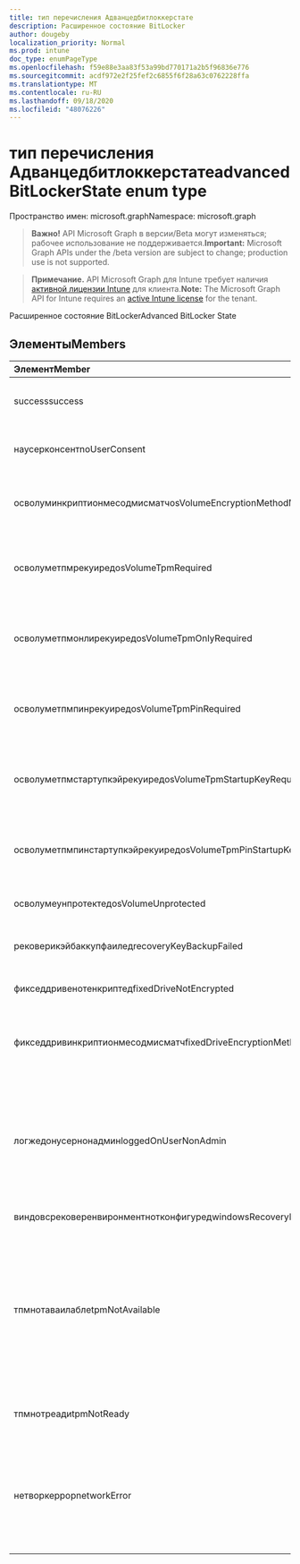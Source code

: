```yaml
---
title: тип перечисления Адванцедбитлоккерстате
description: Расширенное состояние BitLocker
author: dougeby
localization_priority: Normal
ms.prod: intune
doc_type: enumPageType
ms.openlocfilehash: f59e88e3aa83f53a99bd770171a2b5f96836e776
ms.sourcegitcommit: acdf972e2f25fef2c6855f6f28a63c0762228ffa
ms.translationtype: MT
ms.contentlocale: ru-RU
ms.lasthandoff: 09/18/2020
ms.locfileid: "48076226"
---
```

# <a name="advancedbitlockerstate-enum-type"></a><span data-ttu-id="07eda-103">тип перечисления Адванцедбитлоккерстате</span><span class="sxs-lookup"><span data-stu-id="07eda-103">advancedBitLockerState enum type</span></span>

<span data-ttu-id="07eda-104">Пространство имен: microsoft.graph</span><span class="sxs-lookup"><span data-stu-id="07eda-104">Namespace: microsoft.graph</span></span>

> <span data-ttu-id="07eda-105">**Важно!** API Microsoft Graph в версии/Beta могут изменяться; рабочее использование не поддерживается.</span><span class="sxs-lookup"><span data-stu-id="07eda-105">**Important:** Microsoft Graph APIs under the /beta version are subject to change; production use is not supported.</span></span>

> <span data-ttu-id="07eda-106">**Примечание.** API Microsoft Graph для Intune требует наличия [активной лицензии Intune](https://go.microsoft.com/fwlink/?linkid=839381) для клиента.</span><span class="sxs-lookup"><span data-stu-id="07eda-106">**Note:** The Microsoft Graph API for Intune requires an [active Intune license](https://go.microsoft.com/fwlink/?linkid=839381) for the tenant.</span></span>

<span data-ttu-id="07eda-107">Расширенное состояние BitLocker</span><span class="sxs-lookup"><span data-stu-id="07eda-107">Advanced BitLocker State</span></span>

## <a name="members"></a><span data-ttu-id="07eda-108">Элементы</span><span class="sxs-lookup"><span data-stu-id="07eda-108">Members</span></span>
|<span data-ttu-id="07eda-109">Элемент</span><span class="sxs-lookup"><span data-stu-id="07eda-109">Member</span></span>|<span data-ttu-id="07eda-110">Значение</span><span class="sxs-lookup"><span data-stu-id="07eda-110">Value</span></span>|<span data-ttu-id="07eda-111">Описание</span><span class="sxs-lookup"><span data-stu-id="07eda-111">Description</span></span>|
|:---|:---|:---|
|<span data-ttu-id="07eda-112">success</span><span class="sxs-lookup"><span data-stu-id="07eda-112">success</span></span>|<span data-ttu-id="07eda-113">нуль</span><span class="sxs-lookup"><span data-stu-id="07eda-113">0</span></span>|<span data-ttu-id="07eda-114">Успешное выполнение расширенного состояния BitLocker</span><span class="sxs-lookup"><span data-stu-id="07eda-114">Advanced BitLocker State Success</span></span>|
|<span data-ttu-id="07eda-115">наусерконсент</span><span class="sxs-lookup"><span data-stu-id="07eda-115">noUserConsent</span></span>|<span data-ttu-id="07eda-116">1 </span><span class="sxs-lookup"><span data-stu-id="07eda-116">1</span></span>|<span data-ttu-id="07eda-117">Пользователь никогда не дал согласие на шифрование</span><span class="sxs-lookup"><span data-stu-id="07eda-117">User never gave consent for Encryption</span></span>|
|<span data-ttu-id="07eda-118">осволуминкриптионмесодмисматч</span><span class="sxs-lookup"><span data-stu-id="07eda-118">osVolumeEncryptionMethodMismatch</span></span>|<span data-ttu-id="07eda-119">2 </span><span class="sxs-lookup"><span data-stu-id="07eda-119">2</span></span>|<span data-ttu-id="07eda-120">Способ шифрования тома ОС отличается от того, который задан политикой</span><span class="sxs-lookup"><span data-stu-id="07eda-120">Encryption method of OS Volume is different than that set by policy</span></span>|
|<span data-ttu-id="07eda-121">осволуметпмрекуиред</span><span class="sxs-lookup"><span data-stu-id="07eda-121">osVolumeTpmRequired</span></span>|<span data-ttu-id="07eda-122">4 </span><span class="sxs-lookup"><span data-stu-id="07eda-122">4</span></span>|<span data-ttu-id="07eda-123">TPM не используется для защиты тома ОС, но является обязательным для политики</span><span class="sxs-lookup"><span data-stu-id="07eda-123">TPM not used for protection of OS volume, but is required by policy</span></span>|
|<span data-ttu-id="07eda-124">осволуметпмонлирекуиред</span><span class="sxs-lookup"><span data-stu-id="07eda-124">osVolumeTpmOnlyRequired</span></span>|<span data-ttu-id="07eda-125">8 </span><span class="sxs-lookup"><span data-stu-id="07eda-125">8</span></span>|<span data-ttu-id="07eda-126">Защита только TPM не используется для тома ОС, но является обязательной для политики</span><span class="sxs-lookup"><span data-stu-id="07eda-126">TPM only protection not used for OS volume, but is required by policy</span></span>|
|<span data-ttu-id="07eda-127">осволуметпмпинрекуиред</span><span class="sxs-lookup"><span data-stu-id="07eda-127">osVolumeTpmPinRequired</span></span>|<span data-ttu-id="07eda-128">16 </span><span class="sxs-lookup"><span data-stu-id="07eda-128">16</span></span>|<span data-ttu-id="07eda-129">TPM + защита ПИН-кода не используется для тома ОС, но она является обязательной для политики</span><span class="sxs-lookup"><span data-stu-id="07eda-129">TPM+PIN protection not used for OS volume, but is required by policy</span></span>|
|<span data-ttu-id="07eda-130">осволуметпмстартупкэйрекуиред</span><span class="sxs-lookup"><span data-stu-id="07eda-130">osVolumeTpmStartupKeyRequired</span></span>|<span data-ttu-id="07eda-131">32</span><span class="sxs-lookup"><span data-stu-id="07eda-131">32</span></span>|<span data-ttu-id="07eda-132">TPM + защита ключа запуска не используется для тома ОС, но она является обязательной для политики</span><span class="sxs-lookup"><span data-stu-id="07eda-132">TPM+Startup Key protection not used for OS volume, but is required by policy</span></span>|
|<span data-ttu-id="07eda-133">осволуметпмпинстартупкэйрекуиред</span><span class="sxs-lookup"><span data-stu-id="07eda-133">osVolumeTpmPinStartupKeyRequired</span></span>|<span data-ttu-id="07eda-134">64</span><span class="sxs-lookup"><span data-stu-id="07eda-134">64</span></span>|<span data-ttu-id="07eda-135">TPM + ПИН + ключ запуска не используется для тома ОС, но является обязательным для политики</span><span class="sxs-lookup"><span data-stu-id="07eda-135">TPM+PIN+Startup Key not used for OS volume, but is required by policy</span></span>|
|<span data-ttu-id="07eda-136">осволумеунпротектед</span><span class="sxs-lookup"><span data-stu-id="07eda-136">osVolumeUnprotected</span></span>|<span data-ttu-id="07eda-137">128</span><span class="sxs-lookup"><span data-stu-id="07eda-137">128</span></span>|<span data-ttu-id="07eda-138">Обнаружен незащищенный том ОС</span><span class="sxs-lookup"><span data-stu-id="07eda-138">Un-protected OS Volume was detected</span></span>|
|<span data-ttu-id="07eda-139">рековерикэйбаккупфаилед</span><span class="sxs-lookup"><span data-stu-id="07eda-139">recoveryKeyBackupFailed</span></span>|<span data-ttu-id="07eda-140">256</span><span class="sxs-lookup"><span data-stu-id="07eda-140">256</span></span>|<span data-ttu-id="07eda-141">Сбой резервного копирования ключа восстановления</span><span class="sxs-lookup"><span data-stu-id="07eda-141">Recovery key backup failed</span></span>|
|<span data-ttu-id="07eda-142">фикседдривенотенкриптед</span><span class="sxs-lookup"><span data-stu-id="07eda-142">fixedDriveNotEncrypted</span></span>|<span data-ttu-id="07eda-143">512</span><span class="sxs-lookup"><span data-stu-id="07eda-143">512</span></span>|<span data-ttu-id="07eda-144">Фиксированный диск не зашифрован</span><span class="sxs-lookup"><span data-stu-id="07eda-144">Fixed Drive not encrypted</span></span>|
|<span data-ttu-id="07eda-145">фикседдривинкриптионмесодмисматч</span><span class="sxs-lookup"><span data-stu-id="07eda-145">fixedDriveEncryptionMethodMismatch</span></span>|<span data-ttu-id="07eda-146">1024</span><span class="sxs-lookup"><span data-stu-id="07eda-146">1024</span></span>|<span data-ttu-id="07eda-147">Метод шифрования жесткого диска отличается от того, который задан политикой</span><span class="sxs-lookup"><span data-stu-id="07eda-147">Encryption method of Fixed Drive is different than that set by policy</span></span>|
|<span data-ttu-id="07eda-148">логжедонусернонадмин</span><span class="sxs-lookup"><span data-stu-id="07eda-148">loggedOnUserNonAdmin</span></span>|<span data-ttu-id="07eda-149">2048</span><span class="sxs-lookup"><span data-stu-id="07eda-149">2048</span></span>|<span data-ttu-id="07eda-150">Пользователь, вошедший в систему, не является администратором. Для этого необходимо, чтобы для политики Алловстандардусеренкриптион было задано значение 1.</span><span class="sxs-lookup"><span data-stu-id="07eda-150">Logged on user is non-admin. This requires “AllowStandardUserEncryption” policy set to 1</span></span>|
|<span data-ttu-id="07eda-151">виндовсрековеренвиронментнотконфигуред</span><span class="sxs-lookup"><span data-stu-id="07eda-151">windowsRecoveryEnvironmentNotConfigured</span></span>|<span data-ttu-id="07eda-152">4096</span><span class="sxs-lookup"><span data-stu-id="07eda-152">4096</span></span>|<span data-ttu-id="07eda-153">WinRE не настроен</span><span class="sxs-lookup"><span data-stu-id="07eda-153">WinRE is not configured</span></span>|
|<span data-ttu-id="07eda-154">тпмнотаваилабле</span><span class="sxs-lookup"><span data-stu-id="07eda-154">tpmNotAvailable</span></span>|<span data-ttu-id="07eda-155">8192</span><span class="sxs-lookup"><span data-stu-id="07eda-155">8192</span></span>|<span data-ttu-id="07eda-156">TPM недоступен для BitLocker.</span><span class="sxs-lookup"><span data-stu-id="07eda-156">TPM is not available for BitLocker.</span></span> <span data-ttu-id="07eda-157">Это означает, что доверенный платформенный модуль отсутствует или для него задано переопределение реестра, а операционная система находится на диске с возможностью портативного или Рим-доступного</span><span class="sxs-lookup"><span data-stu-id="07eda-157">This means TPM is not present, or TPM unavailable registry override is set or host OS is on portable/rome-able drive</span></span>|
|<span data-ttu-id="07eda-158">тпмнотреади</span><span class="sxs-lookup"><span data-stu-id="07eda-158">tpmNotReady</span></span>|<span data-ttu-id="07eda-159">16384</span><span class="sxs-lookup"><span data-stu-id="07eda-159">16384</span></span>|<span data-ttu-id="07eda-160">Доверенный платформенный модуль не готов для BitLocker</span><span class="sxs-lookup"><span data-stu-id="07eda-160">TPM is not ready for BitLocker</span></span>|
|<span data-ttu-id="07eda-161">нетворкеррор</span><span class="sxs-lookup"><span data-stu-id="07eda-161">networkError</span></span>|<span data-ttu-id="07eda-162">32768</span><span class="sxs-lookup"><span data-stu-id="07eda-162">32768</span></span>|<span data-ttu-id="07eda-163">Сеть недоступна.</span><span class="sxs-lookup"><span data-stu-id="07eda-163">Network not available.</span></span> <span data-ttu-id="07eda-164">Это необходимо для резервного копирования ключа восстановления.</span><span class="sxs-lookup"><span data-stu-id="07eda-164">This is required for recovery key backup.</span></span> <span data-ttu-id="07eda-165">Этот отчет сообщается об устройствах, поддерживающих шифрование дисков</span><span class="sxs-lookup"><span data-stu-id="07eda-165">This is reported for Drive Encryption capable devices</span></span>|






